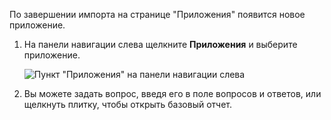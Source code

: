 По завершении импорта на странице "Приложения" появится новое приложение.

1. На панели навигации слева щелкните **Приложения** и выберите приложение.
   
     ![Пункт "Приложения" на панели навигации слева](media/powerbi-service-apps-open-app/power-bi-service-apps-left-nav.png)
2. Вы можете задать вопрос, введя его в поле вопросов и ответов, или щелкнуть плитку, чтобы открыть базовый отчет. 

